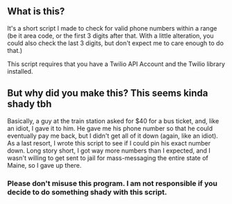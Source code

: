 ## What is this?
It's a short script I made to check for valid phone numbers within a range (be it area code, or the first 3 digits after that.  With a little alteration, you could also check the last 3 digits, but don't expect me to care enough to do that.)

This script requires that you have a Twilio API Account and the Twilio library installed.

## But why did you make this?  This seems kinda shady tbh
Basically, a guy at the train station asked for $40 for a bus ticket, and, like an idiot, I gave it to him.  He gave me his phone number so that he could eventually pay me back, but I didn't get all of it down (again, like an idiot).  As a last resort, I wrote this script to see if I could pin his exact number down.  Long story short, I got way more numbers than I expected, and I wasn't willing to get sent to jail for mass-messaging the entire state of Maine, so I gave up there.

### Please don't misuse this program.  I am not responsible if you decide to do something shady with this script.
